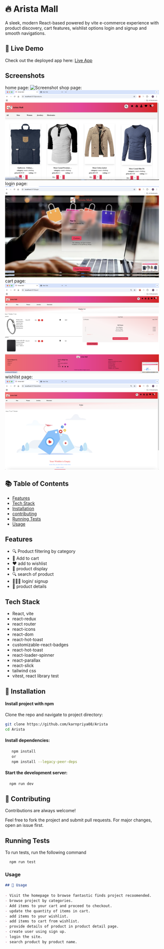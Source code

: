 
# 🔥 Arista Mall

A sleek, modern React-based powered by vite e-commerce experience with product discovery, cart features, wishlist options login and signup and smooth navigations.


## 🚀 Live Demo

Check out the deployed app here: [Live App](https://aristaamall.netlify.app)


## Screenshots
home page:
![Screenshot](./assets/images/demo1.png)
shop page:
![Screenshot](./assets/images/demo2.png)
login page:
![Screenshot](./assets/images/demo3.png)
cart page:
![Screenshot](./assets/images/demo5.png)
wishlist page:
![Screenshot](./assets/images/demo4.png)

 ## 📚 Table of Contents
- [Features](#features)
- [Tech Stack](#tech-stack)
- [Installation](#installation)
- [contributing](#contributing)
- [Running Tests](#running-test)
- [Usage](#usage)

## Features

- 🔍 Product filtering by category
- 🛒 Add to cart
- ❤️ add to wishlist
-  🏬 product display
- 🔍 search of product
- 💁🏻‍♂️ login/ signup 
- 🧩 product details



## Tech Stack

- React, vite
- react-redux
- react router
- react-icons
- react-dom
- react-hot-toast
- customizable-react-badges
- react-hot-toast
- react-loader-spinner
- react-parallax
- react-slick
- tailwind css
- vitest, react library test



## 🧰 Installation

#### Install project with npm

Clone the repo and navigate to project directory:
   ```bash
   git clone https://github.com/karnpriya08/Arista
   cd Arista
```
####  Install dependencies:

```bash
   npm install 
   or 
   npm install --legacy-peer-deps 
```
#### Start the development server:
```bash
  npm run dev
```

## 🤝 Contributing

Contributions are always welcome!

Feel free to fork the project and submit pull requests. For major changes, open an issue first.
## Running Tests

To run tests, run the following command

```bash
  npm run test
```


###  **Usage**
```markdown
## 🧪 Usage

- Visit the homepage to browse fantastic finds project recoomended.
- browse project by categories.
- Add items to your cart and proceed to checkout.
- update the quantity of items in cart.
- add items to your wishlist.
- add items to cart from wishlist.
- provide details of product in product detail page.
- create user using sign up.
- login the site.
- search product by product name.
